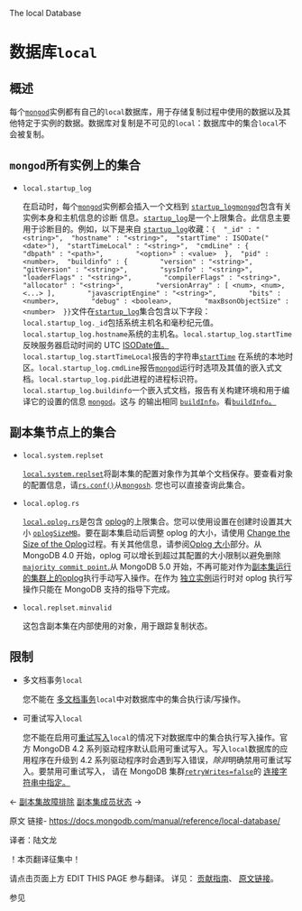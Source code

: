  The local Database

# 数据库`local`

## 概述

每个[`mongod`](https://www.mongodb.com/docs/manual/reference/program/mongod/#mongodb-binary-bin.mongod)实例都有自己的`local`数据库，用于存储复制过程中使用的数据以及其他特定于实例的数据。数据库对复制是不可见的`local`：数据库中的集合`local`不会被复制。

## `mongod`所有实例上的集合

- `local.startup_log`

  在启动时，每个[`mongod`](https://www.mongodb.com/docs/manual/reference/program/mongod/#mongodb-binary-bin.mongod)实例都会插入一个文档到 [`startup_log`](https://www.mongodb.com/docs/manual/reference/local-database/#mongodb-data-local.startup_log)[`mongod`](https://www.mongodb.com/docs/manual/reference/program/mongod/#mongodb-binary-bin.mongod)包含有关实例本身和主机信息的诊断 信息。[`startup_log`](https://www.mongodb.com/docs/manual/reference/local-database/#mongodb-data-local.startup_log)是一个上限集合。此信息主要用于诊断目的。例如，以下是来自 [`startup_log`](https://www.mongodb.com/docs/manual/reference/local-database/#mongodb-data-local.startup_log)收藏：`{  "_id" : "<string>",  "hostname" : "<string>",  "startTime" : ISODate("<date>"),  "startTimeLocal" : "<string>",  "cmdLine" : {        "dbpath" : "<path>",        "<option>" : <value>  },  "pid" : <number>,  "buildinfo" : {        "version" : "<string>",        "gitVersion" : "<string>",        "sysInfo" : "<string>",        "loaderFlags" : "<string>",        "compilerFlags" : "<string>",        "allocator" : "<string>",        "versionArray" : [ <num>, <num>, <...> ],        "javascriptEngine" : "<string>",        "bits" : <number>,        "debug" : <boolean>,        "maxBsonObjectSize" : <number>  }}`文件在[`startup_log`](https://www.mongodb.com/docs/manual/reference/local-database/#mongodb-data-local.startup_log)集合包含以下字段：`local.startup_log._id`包括系统主机名和毫秒纪元值。`local.startup_log.hostname`系统的主机名。`local.startup_log.startTime`反映服务器启动时间的 UTC [ISODate值。](https://www.mongodb.com/docs/manual/reference/glossary/#std-term-ISODate)`local.startup_log.startTimeLocal`报告的字符串[`startTime`](https://www.mongodb.com/docs/manual/reference/local-database/#mongodb-data-local.startup_log.startTime) 在系统的本地时区。`local.startup_log.cmdLine`报告[`mongod`](https://www.mongodb.com/docs/manual/reference/program/mongod/#mongodb-binary-bin.mongod)运行时选项及其值的嵌入式文档。`local.startup_log.pid`此进程的进程标识符。`local.startup_log.buildinfo`一个嵌入式文档，报告有关构建环境和用于编译它的设置的信息 [`mongod`](https://www.mongodb.com/docs/manual/reference/program/mongod/#mongodb-binary-bin.mongod)。这与 的输出相同 [`buildInfo`](https://www.mongodb.com/docs/manual/reference/command/buildInfo/#mongodb-dbcommand-dbcmd.buildInfo)。看[`buildInfo`。](https://www.mongodb.com/docs/manual/reference/command/buildInfo/#mongodb-data-buildInfo)

## 副本集节点上的集合

- `local.system.replset`

  [`local.system.replset`](https://www.mongodb.com/docs/manual/reference/local-database/#mongodb-data-local.system.replset)将副本集的配置对象作为其单个文档保存。要查看对象的配置信息，请[`rs.conf()`](https://www.mongodb.com/docs/manual/reference/method/rs.conf/#mongodb-method-rs.conf)从[`mongosh`](https://www.mongodb.com/docs/mongodb-shell/#mongodb-binary-bin.mongosh). 您也可以直接查询此集合。

- `local.oplog.rs`

  [`local.oplog.rs`](https://www.mongodb.com/docs/manual/reference/local-database/#mongodb-data-local.oplog.rs)是包含 [oplog](https://www.mongodb.com/docs/manual/reference/glossary/#std-term-oplog)的上限集合。您可以使用设置在创建时设置其大小 [`oplogSizeMB`](https://www.mongodb.com/docs/manual/reference/configuration-options/#mongodb-setting-replication.oplogSizeMB)。要在副本集启动后调整 oplog 的大小，请使用 [Change the Size of the Oplog](https://www.mongodb.com/docs/manual/tutorial/change-oplog-size/)过程。有关其他信息，请参阅[Oplog 大小](https://www.mongodb.com/docs/manual/core/replica-set-oplog/#std-label-replica-set-oplog-sizing)部分。从 MongoDB 4.0 开始，oplog 可以增长到超过其配置的大小限制以避免删除[`majority commit point`.](https://www.mongodb.com/docs/manual/reference/command/replSetGetStatus/#mongodb-data-replSetGetStatus.optimes.lastCommittedOpTime)从 MongoDB 5.0 开始，不再可能对作为[副本集运行的集群上的](https://www.mongodb.com/docs/manual/replication/#std-label-replication)[oplog](https://www.mongodb.com/docs/manual/core/replica-set-oplog/)执行手动写入操作。在作为 [独立实例](https://www.mongodb.com/docs/manual/reference/glossary/#std-term-standalone)运行时对 oplog 执行写操作只能在 MongoDB 支持的指导下完成。

- `local.replset.minvalid`

  这包含副本集在内部使用的对象，用于跟踪复制状态。

## 限制

- 多文档事务`local`

  您不能在 [多文档事务](https://www.mongodb.com/docs/manual/core/transactions/)`local`中对数据库中的集合执行读/写操作。

- 可重试写入`local`

  您不能在启用可[重试写入](https://www.mongodb.com/docs/manual/core/retryable-writes/#std-label-retryable-writes)`local`的情况下对数据库中的集合执行写入操作。官方 MongoDB 4.2 系列驱动程序默认启用可重试写入。写入`local`数据库的应用程序在升级到 4.2 系列驱动程序时会遇到写入错误，*除非*明确禁用可重试写入。要禁用可重试写入， 请在 MongoDB 集群[`retryWrites=false`](https://www.mongodb.com/docs/manual/reference/connection-string/#mongodb-urioption-urioption.retryWrites)的 [连接字符串中指定。](https://www.mongodb.com/docs/manual/reference/connection-string/#std-label-mongodb-uri)

←  [副本集故障排除](https://www.mongodb.com/docs/manual/tutorial/troubleshoot-replica-sets/)                        [副本集成员状态](https://www.mongodb.com/docs/manual/reference/replica-states/) →



原文 链接-  https://docs.mongodb.com/manual/reference/local-database/ 

译者：陆文龙



















 ！本页翻译征集中！

请点击页面上方 EDIT THIS PAGE 参与翻译。
详见：
[贡献指南]( https://github.com/JinMuInfo/MongoDB-Manual-zh/blob/master/CONTRIBUTING.md )、
[原文链接](  https://docs.mongodb.com/manual/reference/local-database/  )。

 参见



